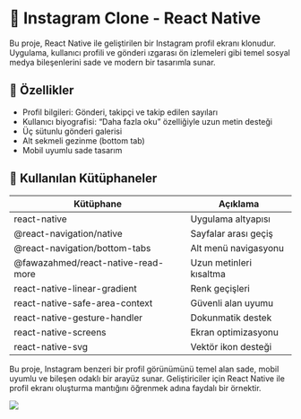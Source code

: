 # 📱 Instagram Clone - React Native

Bu proje, React Native ile geliştirilen bir Instagram profil ekranı klonudur. Uygulama, kullanıcı profili ve  gönderi ızgarası ön izlemeleri gibi temel sosyal medya bileşenlerini sade ve modern bir tasarımla sunar.

## 🚀 Özellikler

- Profil bilgileri: Gönderi, takipçi ve takip edilen sayıları
- Kullanıcı biyografisi: “Daha fazla oku” özelliğiyle uzun metin desteği
- Üç sütunlu gönderi galerisi
- Alt sekmeli gezinme (bottom tab)
- Mobil uyumlu sade tasarım

## 🧰 Kullanılan Kütüphaneler

| Kütüphane | Açıklama |
|----------|----------|
| react-native | Uygulama altyapısı |
| @react-navigation/native | Sayfalar arası geçiş |
| @react-navigation/bottom-tabs | Alt menü navigasyonu |
| @fawazahmed/react-native-read-more | Uzun metinleri kısaltma |
| react-native-linear-gradient | Renk geçişleri |
| react-native-safe-area-context | Güvenli alan uyumu |
| react-native-gesture-handler | Dokunmatik destek |
| react-native-screens | Ekran optimizasyonu |
| react-native-svg | Vektör ikon desteği |


Bu proje, Instagram benzeri bir profil görünümünü temel alan sade, mobil uyumlu ve bileşen odaklı bir arayüz sunar. Geliştiriciler için React Native ile profil ekranı oluşturma mantığını öğrenmek adına faydalı bir örnektir.

![](https://github.com/Rasime-Dumlupunar/instagram-clone-RN/blob/main/instagram.gif)
